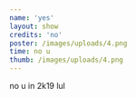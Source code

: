 ```yaml
---
name: 'yes'
layout: show
credits: 'no'
poster: /images/uploads/4.png
time: no u
thumb: /images/uploads/4.png
---
```

no u in 2k19 lul
